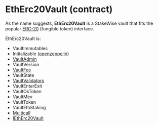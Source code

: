 # EthErc20Vault (contract)

As the name suggests, **EthErc20Vault** is a StakeWise vault that fits the popular [ERC-20](https://ethereum.org/en/developers/docs/standards/tokens/erc-20/) (fungible token) interface.

EthErc20Vault is:

* VaultImmutables
* Initializable ([openzeppelin](https://github.com/OpenZeppelin/openzeppelin-contracts/blob/master/contracts/proxy/utils/Initializable.sol))
* [VaultAdmin](../../../contracts/vaults/modules/VaultAdmin.sol.md)
* VaultVersion
* [VaultFee](../../../contracts/vaults/modules/VaultFee.sol.md)
* VaultState
* [VaultValidators](../../../contracts/vaults/modules/VaultValidators.sol.md)
* VaultEnterExit
* VaultOsToken
* VaultMev
* VaultToken
* VaultEthStaking
* [Multicall](../../../contracts/base/Multicall.sol.md)
* [IEthErc20Vault](../../../contracts/interfaces/IEthErc20Vault.sol.md)
